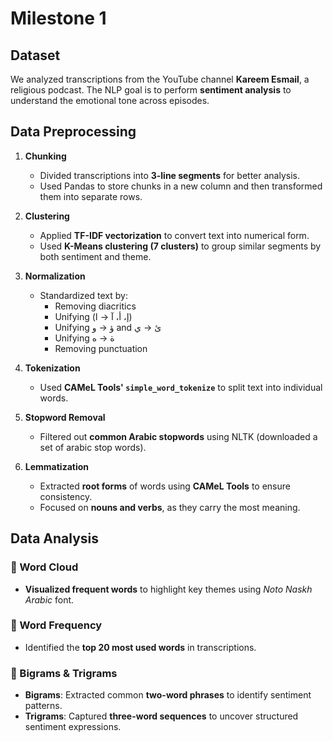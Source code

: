 # Milestone 1

## Dataset  
We analyzed transcriptions from the YouTube channel **Kareem Esmail**, a religious podcast. The NLP goal is to perform **sentiment analysis** to understand the emotional tone across episodes.  

## Data Preprocessing  

1. **Chunking**  
   - Divided transcriptions into **3-line segments** for better analysis.  
   - Used Pandas to store chunks in a new column and then transformed them into separate rows.  

2. **Clustering**  
   - Applied **TF-IDF vectorization** to convert text into numerical form.  
   - Used **K-Means clustering (7 clusters)** to group similar segments by both sentiment and theme.  

3. **Normalization**  
   - Standardized text by:  
     - Removing diacritics
     - Unifying (إ، أ، آ → ا)  
     - Unifying ؤ → و and ئ → ي  
     - Unifying ة → ه
     - Removing punctuation 

4. **Tokenization** 
   - Used **CAMeL Tools' `simple_word_tokenize`** to split text into individual words.  

5. **Stopword Removal**  
   - Filtered out **common Arabic stopwords** using NLTK (downloaded a set of arabic stop words).  

6. **Lemmatization**  
   - Extracted **root forms** of words using **CAMeL Tools** to ensure consistency.  
   - Focused on **nouns and verbs**, as they carry the most meaning.

## Data Analysis  

### 🔹 Word Cloud  
- **Visualized frequent words** to highlight key themes using *Noto Naskh Arabic* font.  

### 🔹 Word Frequency  
- Identified the **top 20 most used words** in transcriptions.  

### 🔹 Bigrams & Trigrams  
- **Bigrams**: Extracted common **two-word phrases** to identify sentiment patterns.  
- **Trigrams**: Captured **three-word sequences** to uncover structured sentiment expressions.    
